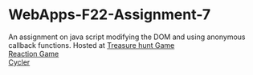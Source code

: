 # WebApps-F22-Assignment-7
An assignment on java script modifying the DOM and using anonymous callback functions.
Hosted at
[Treasure hunt Game](https://44-563-web-apps-f22.github.io/44563-webapps-assignment-7-DhruvaTejaSamala/treasure.html) <br>
[Reaction Game](https://44-563-web-apps-f22.github.io/44563-webapps-assignment-7-DhruvaTejaSamala/reaction.html) <br>
[Cycler](https://44-563-web-apps-f22.github.io/44563-webapps-assignment-7-DhruvaTejaSamala/cycler.html)
